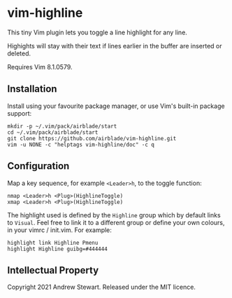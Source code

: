 # vim-highline

This tiny Vim plugin lets you toggle a line highlight for any line.

Highights will stay with their text if lines earlier in the buffer are inserted or deleted.

Requires Vim 8.1.0579.


## Installation

Install using your favourite package manager, or use Vim's built-in package support:

```
mkdir -p ~/.vim/pack/airblade/start
cd ~/.vim/pack/airblade/start
git clone https://github.com/airblade/vim-highline.git
vim -u NONE -c "helptags vim-highline/doc" -c q
```


## Configuration

Map a key sequence, for example `<Leader>h`, to the toggle function:

```viml
nmap <Leader>h <Plug>(HighlineToggle)
xmap <Leader>h <Plug>(HighlineToggle)
```

The highlight used is defined by the `Highline` group which by default links to `Visual`.  Feel free to link it to a different group or define your own colours, in your vimrc / init.vim.  For example:

```viml
highlight link Highline Pmenu
highlight Highline guibg=#444444
```


## Intellectual Property

Copyright 2021 Andrew Stewart. Released under the MIT licence.
